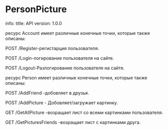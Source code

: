 # PersonPicture
info:
  title: API
  version: 1.0.0


  
  
  ресурс Account имеет различные конечные точки, которые также описаны:

 POST /Register-регистарция пользователя.
 
 POST /Login-логирование пользователя на сайте.
 
 POST /Logout-Разлогирование пользователя на сайте.


 

 ресурс Person имеет различные конечные точки, которые также описаны:
 

 POST /AddFriend -добовляет в друзья.
 
 POST /AddPicture - Добовляет/загружает картинку.
 
 GET  /GetAllPicture -возращает лист со всеми картинками пользователя.
 
 GET  /GetPicturesFriends -возращает лист с картинками друга.
